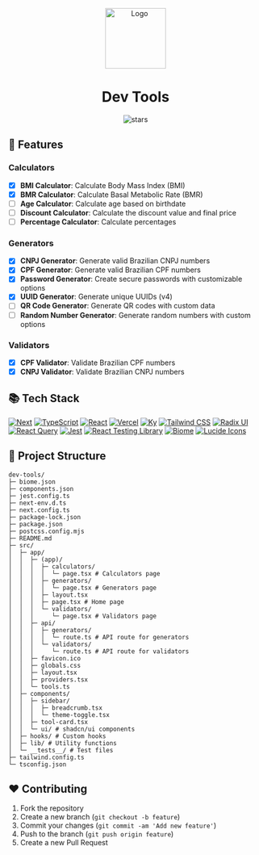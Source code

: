 <p align="center">
  <a href="https://devtools.vmotta.dev"><img src="https://devtools.vmotta.dev/logo.png" alt="Logo" height=120></a>
</p>
<h1 align="center">Dev Tools</h1>

<p align="center">
<img src="https://img.shields.io/github/stars/v-motta/dev-tools" alt="stars">
</p>

## 🚀 Features

### Calculators
- [x] **BMI Calculator**: Calculate Body Mass Index (BMI)
- [x] **BMR Calculator**: Calculate Basal Metabolic Rate (BMR)
- [ ] **Age Calculator**: Calculate age based on birthdate
- [ ] **Discount Calculator**: Calculate the discount value and final price
- [ ] **Percentage Calculator**: Calculate percentages

### Generators
- [x] **CNPJ Generator**: Generate valid Brazilian CNPJ numbers
- [x] **CPF Generator**: Generate valid Brazilian CPF numbers
- [x] **Password Generator**: Create secure passwords with customizable options
- [x] **UUID Generator**: Generate unique UUIDs (v4)
- [ ] **QR Code Generator**: Generate QR codes with custom data
- [ ] **Random Number Generator**: Generate random numbers with custom options

### Validators
- [x] **CPF Validator**: Validate Brazilian CPF numbers
- [x] **CNPJ Validator**: Validate Brazilian CNPJ numbers

## 📚 Tech Stack
[![Next](https://img.shields.io/badge/next.js-black?style=for-the-badge&logo=nextdotjs)](https://nextjs.org/)
[![TypeScript](https://img.shields.io/badge/typescript-black?style=for-the-badge&logo=typescript)](https://www.typescriptlang.org/)
[![React](https://img.shields.io/badge/react-black?style=for-the-badge&logo=react)](https://reactjs.org/)
[![Vercel](https://img.shields.io/badge/vercel-black?style=for-the-badge&logo=vercel)](https://vercel.com/)
[![Ky](https://img.shields.io/badge/ky-black?style=for-the-badge&logo=ky)](https://github.com/sindresorhus/ky)
[![Tailwind CSS](https://img.shields.io/badge/tailwindcss-black?style=for-the-badge&logo=tailwindcss)](https://tailwindcss.com/)
[![Radix UI](https://img.shields.io/badge/radix%20ui-black?style=for-the-badge&logo=radixui)](https://www.radix-ui.com/)
[![React Query](https://img.shields.io/badge/react%20query-black?style=for-the-badge&logo=reactquery)](https://tanstack.com/query/latest)
[![Jest](https://img.shields.io/badge/jest-black?style=for-the-badge&logo=jest)](https://jestjs.io/)
[![React Testing Library](https://img.shields.io/badge/react%20testing%20library-black?style=for-the-badge&logo=testinglibrary)](https://testing-library.com/docs/react-testing-library/intro)
[![Biome](https://img.shields.io/badge/biome-black?style=for-the-badge&logo=biome)](https://biomejs.dev/)
[![Lucide Icons](https://img.shields.io/badge/lucide%20icons-black?style=for-the-badge&logo=lucide)](https://lucide.dev/)


## 📂 Project Structure

```
dev-tools/
├─ biome.json
├─ components.json
├─ jest.config.ts
├─ next-env.d.ts
├─ next.config.ts
├─ package-lock.json
├─ package.json
├─ postcss.config.mjs
├─ README.md
├─ src/
│  ├─ app/
│  │  ├─ (app)/
│  │  │  ├─ calculators/
│  │  │  │  └─ page.tsx # Calculators page
│  │  │  ├─ generators/
│  │  │  │  └─ page.tsx # Generators page
│  │  │  ├─ layout.tsx
│  │  │  ├─ page.tsx # Home page
│  │  │  └─ validators/
│  │  │     └─ page.tsx # Validators page
│  │  ├─ api/
│  │  │  ├─ generators/
│  │  │  │  └─ route.ts # API route for generators
│  │  │  └─ validators/
│  │  │     └─ route.ts # API route for validators
│  │  ├─ favicon.ico
│  │  ├─ globals.css
│  │  ├─ layout.tsx
│  │  ├─ providers.tsx
│  │  └─ tools.ts
│  ├─ components/
│  │  ├─ sidebar/
│  │  │  ├─ breadcrumb.tsx
│  │  │  └─ theme-toggle.tsx
│  │  ├─ tool-card.tsx
│  │  └─ ui/ # shadcn/ui components
│  ├─ hooks/ # Custom hooks
│  ├─ lib/ # Utility functions
│  └─ __tests__/ # Test files
├─ tailwind.config.ts
└─ tsconfig.json

```

## ❤️ Contributing

1. Fork the repository
2. Create a new branch (`git checkout -b feature`)
3. Commit your changes (`git commit -am 'Add new feature'`)
4. Push to the branch (`git push origin feature`)
5. Create a new Pull Request
